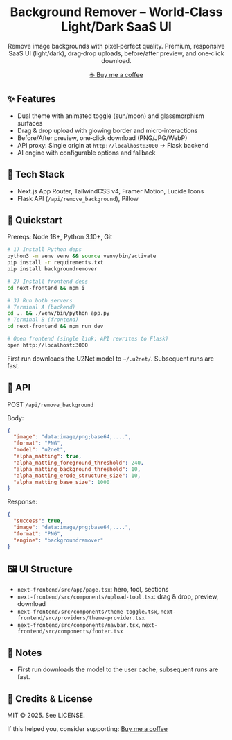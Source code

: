<div align="center">

# Background Remover – World‑Class Light/Dark SaaS UI

Remove image backgrounds with pixel‑perfect quality. Premium, responsive SaaS UI (light/dark), drag‑drop uploads, before/after preview, and one‑click download.

[☕ Buy me a coffee](https://www.buymeacoffee.com/your_handle)

</div>

## ✨ Features

- Dual theme with animated toggle (sun/moon) and glassmorphism surfaces
- Drag & drop upload with glowing border and micro‑interactions
- Before/After preview, one‑click download (PNG/JPG/WebP)
- API proxy: Single origin at `http://localhost:3000` → Flask backend
- AI engine with configurable options and fallback

## 🧱 Tech Stack

- Next.js App Router, TailwindCSS v4, Framer Motion, Lucide Icons
- Flask API (`/api/remove_background`), Pillow

## 🚀 Quickstart

Prereqs: Node 18+, Python 3.10+, Git

```bash
# 1) Install Python deps
python3 -m venv venv && source venv/bin/activate
pip install -r requirements.txt
pip install backgroundremover

# 2) Install frontend deps
cd next-frontend && npm i

# 3) Run both servers
# Terminal A (backend)
cd .. && ./venv/bin/python app.py
# Terminal B (frontend)
cd next-frontend && npm run dev

# Open frontend (single link; API rewrites to Flask)
open http://localhost:3000
```

First run downloads the U2Net model to `~/.u2net/`. Subsequent runs are fast.

## 🔌 API

POST `/api/remove_background`

Body:

```json
{
  "image": "data:image/png;base64,....",
  "format": "PNG",
  "model": "u2net",
  "alpha_matting": true,
  "alpha_matting_foreground_threshold": 240,
  "alpha_matting_background_threshold": 10,
  "alpha_matting_erode_structure_size": 10,
  "alpha_matting_base_size": 1000
}
```

Response:

```json
{
  "success": true,
  "image": "data:image/png;base64,....",
  "format": "PNG",
  "engine": "backgroundremover"
}
```

## 🖼️ UI Structure

- `next-frontend/src/app/page.tsx`: hero, tool, sections
- `next-frontend/src/components/upload-tool.tsx`: drag & drop, preview, download
- `next-frontend/src/components/theme-toggle.tsx`, `next-frontend/src/providers/theme-provider.tsx`
- `next-frontend/src/components/navbar.tsx`, `next-frontend/src/components/footer.tsx`

## 🧠 Notes

- First run downloads the model to the user cache; subsequent runs are fast.

## 📣 Credits & License

MIT © 2025. See LICENSE.

If this helped you, consider supporting: [Buy me a coffee](https://www.buymeacoffee.com/your_handle)


